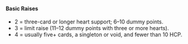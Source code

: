 #### Basic Raises
   * 2 = three-card or longer heart support; 6–10 dummy points.
   * 3 = limit raise (11–12 dummy points with three or more hearts).
   * 4 = usually five+ cards, a singleton or void, and fewer than 10 HCP.


